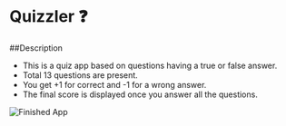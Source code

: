 # Quizzler ❓

##Description

- This is a quiz app based on questions having a true or false answer.
- Total 13 questions are present.
- You get +1 for correct and -1 for a wrong answer.
- The final score is displayed once you answer all the questions.

![Finished App](https://github.com/londonappbrewery/Images/blob/master/quizzler-demo.gif)


